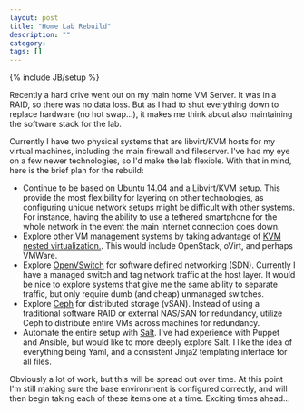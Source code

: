 ```yaml
---
layout: post
title: "Home Lab Rebuild"
description: ""
category:
tags: []
---
```

{% include JB/setup %}

Recently a hard drive went out on my main home VM Server.  It was in a RAID, so
there was no data loss.  But as I had to shut everything down to replace 
hardware (no hot swap...), it makes me think about also maintaining the 
software stack for the lab.

Currently I have two physical systems that are libvirt/KVM hosts for my 
virtual machines, including the main firewall and fileserver.  I've had my eye
on a few newer technologies, so I'd make the lab flexible.
With that in mind, here is the brief plan for the rebuild:

* Continue to be based on Ubuntu 14.04 and a Libvirt/KVM setup.  This provide
the most flexibility for layering on other technologies, as configuring 
unique network setups might be difficult with other systems.  For instance,
having the ability to use a tethered smartphone for the whole network in the 
event the main Internet connection goes down.
* Explore other VM management systems by taking advantage of [KVM nested 
virtualization.](http://docs.openstack.org/developer/devstack/guides/devstack-with-nested-kvm.html).  This would include OpenStack, oVirt, and perhaps
VMWare. 
* Explore [OpenVSwitch](http://openvswitch.org/) for software defined 
networking (SDN).  Currently I have a managed switch and tag network traffic
at the host layer.  It would be nice to explore systems that give me the same
ability to separate traffic, but only require dumb (and cheap) unmanaged 
switches.
* Explore [Ceph](http://ceph.com/) for distributed storage (vSAN).  Instead of 
using a traditional software RAID  or external NAS/SAN for redundancy, utilize 
Ceph to distribute entire VMs across machines for redundancy.
* Automate the entire setup with [Salt](http://saltstack.com/).  I've had 
experience with Puppet and Ansible, but would like to more deeply explore
Salt.  I like the idea of everything being Yaml, and a consistent Jinja2
templating interface for all files.

Obviously a lot of work, but this will be spread out over time.  At this point
I'm still making sure the base environment is configured correctly, and will
then begin taking each of these items one at a time.  Exciting times ahead...
